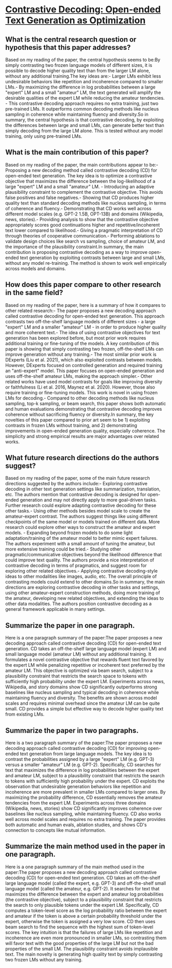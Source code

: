 # [Contrastive Decoding: Open-ended Text Generation as Optimization](https://arxiv.org/abs/2210.15097)

## What is the central research question or hypothesis that this paper addresses?

Based on my reading of the paper, the central hypothesis seems to be:By simply contrasting two frozen language models of different sizes, it is possible to decode higher quality text than from the larger LM alone, without any additional training.The key ideas are:- Larger LMs exhibit less undesirable behaviors like repetition and incoherence compared to smaller LMs.- By maximizing the difference in log probabilities between a large "expert" LM and a small "amateur" LM, the text generated will amplify the desirable qualities of the expert LM while reducing the amateur tendencies. - This contrastive decoding approach requires no extra training, just two pre-trained LMs. It outperforms common decoding methods like nucleus sampling in coherence while maintaining fluency and diversity.So in summary, the central hypothesis is that contrastive decoding, by exploiting the differences between large and small LMs, can generate better text than simply decoding from the large LM alone. This is tested without any model training, only using pre-trained LMs.


## What is the main contribution of this paper?

Based on my reading of the paper, the main contributions appear to be:- Proposing a new decoding method called contrastive decoding (CD) for open-ended text generation. The key idea is to optimize a contrastive objective that maximizes the difference between the log-likelihood of a large "expert" LM and a small "amateur" LM. - Introducing an adaptive plausibility constraint to complement the contrastive objective. This avoids false positives and false negatives.- Showing that CD produces higher quality text than standard decoding methods like nucleus sampling, in terms of coherence and fluency.- Demonstrating that CD works well across different model scales (e.g. GPT-2 1.5B, OPT-13B) and domains (Wikipedia, news, stories).- Providing analysis to show that the contrastive objective appropriately scores good continuations higher and repetitive/incoherent text lower compared to likelihood.- Giving a pragmatic interpretation of CD through theories of cooperative communication.- Performing ablations to validate design choices like search vs sampling, choice of amateur LM, and the importance of the plausibility constraint.In summary, the main contribution is proposing contrastive decoding as a way to improve open-ended text generation by exploiting contrasts between large and small LMs, without any model re-training. The method is shown to work well empirically across models and domains.


## How does this paper compare to other research in the same field?

Based on my reading of the paper, here is a summary of how it compares to other related research:- The paper proposes a new decoding approach called contrastive decoding for open-ended text generation. This approach contrasts two off-the-shelf language models of different sizes - a large "expert" LM and a smaller "amateur" LM - in order to produce higher quality and more coherent text.- The idea of using contrastive objectives for text generation has been explored before, but most prior work requires additional training or fine-tuning of the models. A key contribution of this paper is showing that simply contrasting two frozen, off-the-shelf LMs can improve generation without any training.- The most similar prior work is DExperts (Liu et al. 2021), which also exploited contrasts between models. However, DExperts focused on controlled generation and required training an "anti-expert" model. This paper focuses on open-ended generation and uses off-the-shelf amateur LMs, making the approach simpler.- Other related works have used model contrasts for goals like improving diversity or faithfulness (Li et al. 2016, Maynez et al. 2020). However, those also require training or fine-tuning models. This work is novel in using frozen LMs for decoding.- Compared to other decoding methods like nucleus sampling, top-k sampling, or beam search, this paper shows both automatic and human evaluations demonstrating that contrastive decoding improves coherence without sacrificing fluency or diversity.In summary, the key novelties of this paper compared to prior art seem to be 1) exploiting contrasts in frozen LMs without training, and 2) demonstrating improvements in open-ended generation quality, especially coherence. The simplicity and strong empirical results are major advantages over related works.


## What future research directions do the authors suggest?

Based on my reading of the paper, some of the main future research directions suggested by the authors include:- Exploring contrastive decoding in other text generation settings like summarization, translation, etc. The authors mention that contrastive decoding is designed for open-ended generation and may not directly apply to more goal-driven tasks. Further research could explore adapting contrastive decoding for these other tasks.- Using other methods besides model scale to create the amateur-expert contrast. The authors suggest things like using different checkpoints of the same model or models trained on different data. More research could explore other ways to construct the amateur and expert models. - Expanding beyond frozen models to do some light adaptation/training of the amateur model to better mimic expert failures. The authors experiment with a small amount of tuning the amateur, but more extensive training could be tried.- Studying other pragmatic/communicative objectives beyond the likelihood difference that could improve text quality. The authors provide a nice interpretation of contrastive decoding in terms of pragmatics, and suggest room for exploring other related objectives.- Applying contrastive decoding-style ideas to other modalities like images, audio, etc. The overall principle of contrasting models could extend to other domains.So in summary, the main directions are exploring contrastive decoding in other tasks and settings, using other amateur-expert construction methods, doing more training of the amateur, developing new related objectives, and extending the ideas to other data modalities. The authors position contrastive decoding as a general framework applicable in many settings.


## Summarize the paper in one paragraph.

Here is a one paragraph summary of the paper:The paper proposes a new decoding approach called contrastive decoding (CD) for open-ended text generation. CD takes an off-the-shelf large language model (expert LM) and small language model (amateur LM) without any additional training. It formulates a novel contrastive objective that rewards fluent text favored by the expert LM while penalizing repetitive or incoherent text preferred by the amateur LM. This objective is optimized via beam search, subject to a plausibility constraint that restricts the search space to tokens with sufficiently high probability under the expert LM. Experiments across news, Wikipedia, and story domains show CD significantly outperforms strong baselines like nucleus sampling and typical decoding in coherence while maintaining fluency and diversity. The benefits are shown across model scales and requires minimal overhead since the amateur LM can be quite small. CD provides a simple but effective way to decode higher quality text from existing LMs.


## Summarize the paper in two paragraphs.

Here is a two paragraph summary of the paper:The paper proposes a new decoding approach called contrastive decoding (CD) for improving open-ended text generation from large language models. The key idea is to contrast the probabilities assigned by a large "expert" LM (e.g. GPT-3) versus a smaller "amateur" LM (e.g. GPT-2). Specifically, CD searches for text that maximizes the difference in log probabilities between the expert and amateur LM, subject to a plausibility constraint that restricts the search to tokens with sufficiently high probability under the expert. CD exploits the observation that undesirable generation behaviors like repetition and incoherence are more prevalent in smaller LMs compared to larger ones. By maximizing the probability difference, CD essentially removes the amateur tendencies from the expert LM. Experiments across three domains (Wikipedia, news, stories) show CD significantly improves coherence over baselines like nucleus sampling, while maintaining fluency. CD also works well across model scales and requires no extra training. The paper provides both automatic and human evals, ablation studies, and shows CD's connection to concepts like mutual information.


## Summarize the main method used in the paper in one paragraph.

Here is a one paragraph summary of the main method used in the paper:The paper proposes a new decoding approach called contrastive decoding (CD) for open-ended text generation. CD takes an off-the-shelf large language model (called the expert, e.g. GPT-3) and off-the-shelf small language model (called the amateur, e.g. GPT-2). It searches for text that maximizes the difference between the expert and amateur log probabilities (the contrastive objective), subject to a plausibility constraint that restricts the search to only plausible tokens under the expert LM. Specifically, CD computes a token-level score as the log probability ratio between the expert and amateur if the token is above a certain probability threshold under the expert, otherwise the token is assigned a very low score. CD then uses beam search to find the sequence with the highest sum of token-level scores. The key intuition is that the failures of large LMs like repetition and incoherence are even more pronounced in smaller LMs, so contrasting them will favor text with the good properties of the large LM but not the bad properties of the small LM. The plausibility constraint avoids implausible text. The main novelty is generating high quality text by simply contrasting two frozen LMs without any training.
